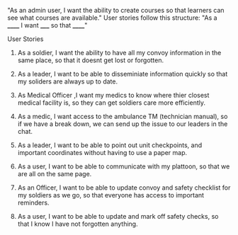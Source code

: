 "As an admin user, I want the ability to create courses so that learners can see what courses are available."
User stories follow this structure: "As a **\_\_\_\_** I want **\_\_\_** so that **\_\_\_\_**"

User Stories

1. As a soldier, I want the ability to have all my convoy information in the same place, so that it doesnt get lost or forgotten.

2. As a leader, I want to be able to disseminiate information quickly so that my soliders are always up to date.

3. As Medical Officer ,I want my medics to know where thier closest medical facility is, so they can get soldiers care more efficiently.

4. As a medic, I want access to the ambulance TM (technician manual), so if we have a break down, we can send up the issue to our leaders in the chat.

5. As a leader, I want to be able to point out unit checkpoints, and important coordinates without having to use a paper map.

6. As a user, I want to be able to communicate with my plattoon, so that we are all on the same page.

7. As an Officer, I want to be able to update convoy and safety checklist for my soldiers as we go, so that everyone has access to important reminders.

8. As a user, I want to be able to update and mark off safety checks, so that I know I have not forgotten anything.
